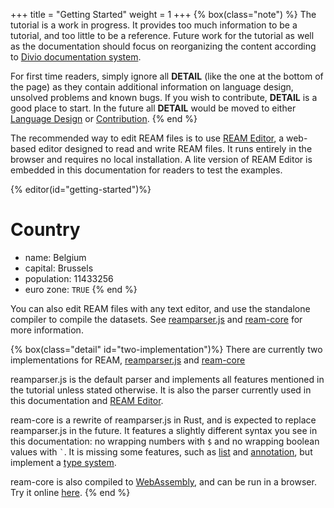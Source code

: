 +++
title = "Getting Started"
weight = 1
+++
{% box(class="note") %}
The tutorial is a work in progress.
It provides too much information to be a tutorial, and too little to be a reference.
Future work for the tutorial as well as the documentation should focus on reorganizing the content according to [Divio documentation system](https://documentation.divio.com/).

For first time readers, simply ignore all **DETAIL** (like the one at the bottom of the page) as they contain additional information on language design, unsolved problems and known bugs.
If you wish to contribute, **DETAIL** is a good place to start.
In the future all **DETAIL** would be moved to either [Language Design](/overview/language-design/) or [Contribution](/contribution).
{% end %}

The recommended way to edit REAM files is to use [REAM Editor](https://chmlee.github.io/ream-editor), a web-based editor designed to read and write REAM files.
It runs entirely in the browser and requires no local installation.
A lite version of REAM Editor is embedded in this documentation for readers to test the examples.

{% editor(id="getting-started")%}
# Country
- name: Belgium
- capital: Brussels
- population: $11433256$
- euro zone: `TRUE`
{% end %}

You can also edit REAM files with any text editor, and use the standalone compiler to compile the datasets.
See [reamparser.js](https://github.com/chmlee/reamparser.js) and [ream-core](https://github.com/chmlee/ream-core) for more information.


{% box(class="detail" id="two-implementation")%}
There are currently two implementations for REAM, [reamparser.js](https://github.com/chmlee/reamparser.js) and [ream-core](https://github.com/chmlee/ream-core)

reamparser.js is the default parser and implements all features mentioned in the tutorial unless stated otherwise.
It is also the parser currently used in this documentation and [REAM Editor](https://chmlee.github.io/ream-editor).

ream-core is a rewrite of reamparser.js in Rust, and is expected to replace reamparser.js in the future.
It features a slightly different syntax you see in this documentation: no wrapping numbers with `$` and no wrapping boolean values with `` ` ``.
It is missing some features, such as [list](/tutorial/list) and [annotation](/tutorial/annotation), but implement a [type system](/overview/why-ream/#static-typing).

ream-core is also compiled to [WebAssembly](https://github.com/chmlee/ream-core/tree/master/pkg), and can be run in a browser.
Try it online [here](https://chmlee.github.io/ream-core).
{% end %}
